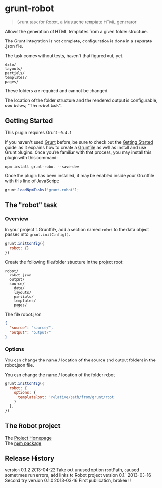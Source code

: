 # grunt-robot

> Grunt task for Robot, a Mustache template HTML generator

Allows the generation of HTML templates from a given folder structure.

The Grunt integration is not complete, configuration is done in a separate .json file.

The task comes without tests, haven't that figured out, yet.


````
data/
layouts/
partials/
templates/
pages/
````

These folders are required and cannot be changed.

The location of the folder structure and the rendered output is configurable, see below, "The robot task".

## Getting Started
This plugin requires Grunt `~0.4.1`

If you haven't used [Grunt](http://gruntjs.com/) before, be sure to check out the [Getting Started](http://gruntjs.com/getting-started) guide, as it explains how to create a [Gruntfile](http://gruntjs.com/sample-gruntfile) as well as install and use Grunt plugins. Once you're familiar with that process, you may install this plugin with this command:

```shell
npm install grunt-robot --save-dev
```

Once the plugin has been installed, it may be enabled inside your Gruntfile with this line of JavaScript:

```js
grunt.loadNpmTasks('grunt-robot');
```

## The "robot" task

### Overview
In your project's Gruntfile, add a section named `robot` to the data object passed into `grunt.initConfig()`.

```js
grunt.initConfig({
  robot: {}
})
```
Create the following file/folder structure in the project root:

````
robot/
  robot.json
  output/
  source/
    data/
    layouts/
    partials/
    templates/
    pages/
````

The file robot.json
```json
{
  "source": "source/",
  "output": "output/"
}
```
### Options

You can change the name / location of the source and output folders in the robot.json file.

You can change the name / location of the folder robot
```js
grunt.initConfig({
  robot: {
    options: {
      templateRoot: 'relative/path/from/grunt/root'
    }
  },
})
```

## The Robot project

The [Project Homepage](https://github.com/i-like-robots/robot)  
The [npm package](https://npmjs.org/package/robot)

## Release History
version 0.1.2 2013-04-22 Take out unused option rootPath, caused sometimes run errors, add links to Robot project
version 0.1.1 2013-03-16 Second try
version 0.1.0 2013-03-16 First publication, broken !!


